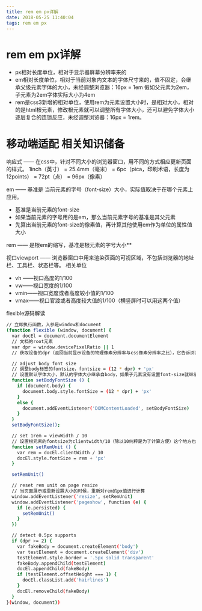 ```yaml
---
title: rem em px详解
date: 2018-05-25 11:40:04
tags: rem em px
---
```

# rem em px详解
* px相对长度单位，相对于显示器屏幕分辨率来的
* em相对长度单位，相对于当前对象内文本的字体尺寸来的，值不固定，会继承父级元素字体的大小，未经调整浏览器：16px = 1em 假如父元素为2em，子元素为2em字体实际大小为4em
* rem是css3新增的相对单位，使用rem为元素设置大小时，是相对大小，相对的是html根元素，修改根元素就可以调整所有字体大小，还可以避免字体大小逐层复合的连锁反应，未经调整浏览器：16px = 1rem。



# 移动端适配 相关知识储备
响应式 —— 在css中，针对不同大小的浏览器窗口，用不同的方式相应更新页面的样式。
1inch（英寸） = 25.4mm（毫米） = 6pc（pica，印刷术语，长度为12points） = 72pt（点） = 96px（像素）

em —— 基准是 当前元素的字号（font-size）大小，实际值取决于在哪个元素上应用。
* 基准是当前元素的font-size
* 如果当前元素的字号用的是em，那么当前元素字号的基准是其父元素
* 先算出当前元素的font-size的像素值，再计算其他使用em作为单位的属性值大小

rem —— 是根em的缩写，基准是根元素的字号大小**

视口viewport —— 浏览器窗口中用来渲染页面的可视区域，不包括浏览器的地址栏、工具栏、状态栏等。
相关单位
* vh ——视口高度的1/100
* vw——视口宽度的1/100
* vmin——视口宽度或者高度较小值的1/100
* vmax——视口官渡或者高度较大值的1/100（横竖屏时可以用这两个值）

flexible源码解读

``` bash 
// 立即执行函数，入参是window和document
(function flexible (window, document) {
  var docEl = document.documentElement
  // 文档的root元素
  var dpr = window.devicePixelRatio || 1
  // 获取设备的dpr（返回当前显示设备的物理像素分辨率与css像素分辨率之比），它告诉浏览器应该使用多少屏幕实际像素来绘制单个css像素，

  // adjust body font size
  // 调整body标签的fontsize，fontsize = (12 * dpr) + 'px'
  // 设置默认字体大小，默认的字体大小继承自body，如果子元素没有设置font-size就继承父元素设置的这个默认字号（这个地方有个疑问，为什么以12位基准，是因为浏览器的最小显示的字号是12吗？）
  function setBodyFontSize () {
    if (document.body) {
      document.body.style.fontSize = (12 * dpr) + 'px'
    }
    else {
      document.addEventListener('DOMContentLoaded', setBodyFontSize)
    }
  }
  setBodyFontSize();

  // set 1rem = viewWidth / 10
  // 设置根元素的fontsize为clientwidth/10（除以10纯粹是为了计算方便）这个地方也可以直接写10vw（表示可视窗口的宽度的十分之一）
  function setRemUnit () {
    var rem = docEl.clientWidth / 10
    docEl.style.fontSize = rem + 'px'
  }

  setRemUnit()

  // reset rem unit on page resize
  // 当页面展示或重新设置大小的时候，重新对rem的px值进行计算
  window.addEventListener('resize', setRemUnit)
  window.addEventListener('pageshow', function (e) {
    if (e.persisted) {
      setRemUnit()
    }
  })

  // detect 0.5px supports
  if (dpr >= 2) {
    var fakeBody = document.createElement('body')
    var testElement = document.createElement('div')
    testElement.style.border = '.5px solid transparent'
    fakeBody.appendChild(testElement)
    docEl.appendChild(fakeBody)
    if (testElement.offsetHeight === 1) {
      docEl.classList.add('hairlines')
    }
    docEl.removeChild(fakeBody)
  }
}(window, document))
```



